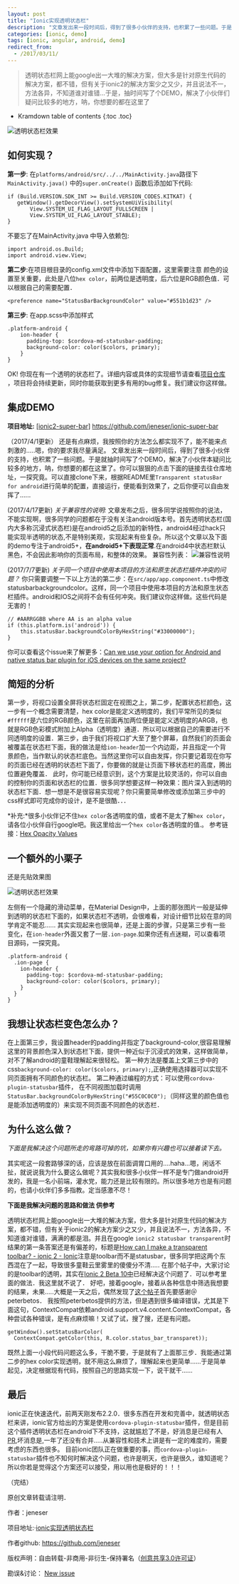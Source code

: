 ```yaml
---
layout: post
title: "Ionic实现透明状态栏"
description: "文章发出来一段时间后，得到了很多小伙伴的支持，也积累了一些问题。于是就抽时间写了个DEMO，解决了Ionic实现透明状态栏，呐，你想要的都在这里了"
categories: [ionic, demo]
tags: [ionic, angular, android, demo]
redirect_from:
  - /2017/03/11/
---
```


> 透明状态栏网上能google出一大堆的解决方案，但大多是针对原生代码的解决方案，都不错，但有关于ionic2的解决方案少之又少，并且说法不一，方法各异，不知道谁对谁错...于是，抽时间写了个DEMO，解决了小伙伴们疑问比较多的地方，呐，你想要的都在这里了

* Kramdown table of contents
{:toc .toc}

![透明状态栏效果](https://raw.githubusercontent.com/jeneser/ionic-super-bar/master/screenshot.gif)

## 如何实现？

**第一步**: 在`platforms/android/src/../../MainActivity.java`路径下`MainActivity.java()` 中的`super.onCreate()` 函数后添加如下代码:

```
if (Build.VERSION.SDK_INT >= Build.VERSION_CODES.KITKAT) {
   getWindow().getDecorView().setSystemUiVisibility(
       View.SYSTEM_UI_FLAG_LAYOUT_FULLSCREEN |
       View.SYSTEM_UI_FLAG_LAYOUT_STABLE);
}
```
不要忘了在MainActivity.java 中导入依赖包:
```
import android.os.Build;
import android.view.View;
```

**第二步**:在项目根目录的config.xml文件中添加下面配置，这里需要注意
颜色的设置至关重要，此处是八位`hex color`，前两位是透明度，后六位是RGB颜色值．可以根据自己的需要配置．
```
<preference name="StatusBarBackgroundColor" value="#551b1d23" />
```

**第三步**: 在app.scss中添加样式
```
.platform-android {
    ion-header {
      padding-top: $cordova-md-statusbar-padding;
      background-color: color($colors, primary);
    }
}
```

OK! 你现在有一个透明的状态栏了。详细内容或具体的实现细节请查看[项目仓库](https://github.com/jeneser/ionic-super-bar) ，项目将会持续更新，同时你能获取到更多有用的bug修复。我们建议你这样做。

## 集成DEMO

**项目地址:**
[[ionic2-super-bar]](https://github.com/jeneser/ionic-super-bar) https://github.com/jeneser/ionic-super-bar

（2017/4/1更新）
还是有点麻烦，我按照你的方法怎么都实现不了，能不能来点刺激的.....嗯，你的要求我尽量满足。
文章发出来一段时间后，得到了很多小伙伴的支持，也积累了一些问题。于是就抽时间写了个DEMO，解决了小伙伴本疑问比较多的地方，呐，你想要的都在这里了。你可以狠狠的点击下面的链接去往仓库地址，一探究竟。可以直接clone下来，根据README里`Transparent statusBar for android`进行简单的配置，直接运行，便能看到效果了，之后你便可以自由发挥了......

(2017/4/17更新)
*关于兼容性的说明:*
文章发布之后，很多同学说按照你的说法，不能实现啊，很多同学的问题都在于没有关注android版本号。首先透明状态栏(国内大多称沉浸式状态栏)是在android5之后添加的新特性，android4经过hack只能实现半透明的状态,不是特别美观，实现起来有些复杂。所以这个文章以及下面的demo专注于android5+，**在android5+下表现正常**.在android4中状态栏默认黑色，不会因此影响你的页面布局，和整体的效果。
兼容性列表：
![兼容性说明](http://upload-images.jianshu.io/upload_images/4566732-fb9da5e3a07e238b.png?imageMogr2/auto-orient/strip%7CimageView2/2/w/1240)

(2017/7/7更新)
*关于同一个项目中使用本项目的方法和原生状态栏插件冲突的问题？*
你只需要调整一下以上方法的第二步：在`src/app/app.component.ts`中修改statusbarbackgroundcolor。这样，同一个项目中使用本项目的方法和原生状态栏插件。android和IOS之间将不会有任何冲突。我们建议你这样做。这些代码是无害的！
```
// #AARRGGBB where AA is an alpha value
if (this.platform.is('android')) {
	this.statusBar.backgroundColorByHexString("#33000000");
}
```
你可以查看这个issue来了解更多：[Can we use your option for Android and native status bar plugin for iOS devices on the same project?](https://github.com/jeneser/ionic-super-bar/issues/13)

## 简短的分析

第一步，将视口设置全屏将状态栏固定在视图之上，第二步，配置状态栏颜色，这一步有一个概念需要清楚，hex color是能定义透明度的，我们平常所见的类似`#ffffff`是六位的RGB颜色，这里在前面再加两位便是能定义透明度的ARGB，也就是RGB色彩模式附加上Alpha（透明度）通道．所以可以根据自己的需要进行不同透明度的设置．第三步，由于我们将视口扩大至了整个屏幕，自然我们的页面会被覆盖在状态栏下面，我的做法是给`ion-header`加一个内边距，并且指定一个背景颜色，当作默认的状态栏底色。当然这里你可以自由发挥，你只要记着现在你写的页面已经在透明的状态栏下面了，你要做的就是让页面下移状态栏的高度，腾出位置避免覆盖．
此时，你可能已经意识到，这个方案是比较灵活的，你可以自由的控制你的页面和状态栏的位置．很多同学想要这样一种效果：图片深入到透明的状态栏下面．想一想是不是很容易实现呢？你只需要简单修改或添加第三步中的css样式即可完成你的设计，是不是很酷．．．

*补充:*很多小伙伴记不住`hex color`各透明度的值，或者不是太了解`hex color`，请各位小伙伴自行google吧。我这里给出一个`hex color`各透明度的值.。
参考链接：[Hex Opacity Values](http://stackoverflow.com/questions/15852122/hex-transparency-in-colors)

## 一个额外的小栗子

还是先贴效果图

![透明状态栏效果](http://upload-images.jianshu.io/upload_images/4566732-1d954aef578f16f0.png?imageMogr2/auto-orient/strip%7CimageView2/2/w/1240)

左侧有一个隐藏的滑动菜单，在Material Design中，上面的那张图片一般是延伸到透明的状态栏下面的，如果状态栏不透明，会很难看，对设计细节比较在意的同学肯定不能忍......
其实实现起来也很简单，还是上面的步骤，只是第三步有一些变化，在`ion-header`外面又套了一层`.ion-page`.如果你还有点迷糊，可以查看项目源码，一探究竟。
```
.platform-android {
  .ion-page {
    ion-header {
      padding-top: $cordova-md-statusbar-padding;
      background-color: color($colors, primary);
    }
  }
}
```

## 我想让状态栏变色怎么办？

在上面第三步，我设置header的padding并指定了background-color,很容易理解这里的背景颜色深入到状态栏下面，提供一种近似于沉浸式的效果，这样做简单，对不了解android的童鞋理解起来很轻松。
第一种方法是覆盖上文第三步中的css`background-color: color($colors, primary);`,正确使用选择器可以实现不同页面拥有不同颜色的状态栏。
第二种通过编程的方式：可以使用`cordova-plugin-statusbar`插件，
在不同视图加载时调用`StatusBar.backgroundColorByHexString("#55C0C0C0");`（同样这里的颜色值也是能添加透明度的）来实现不同页面不同颜色的状态栏．

## 为什么这么做？

*下面是我解决这个问题所走的弯路可掉的坑，如果你有兴趣也可以接着读下去。*

其实呢这一段套路够深的话，应该是放在前面调胃口用的....haha...嗯，闲话不扯，就说说我为什么要这么做呢？其实我和很多小伙伴一样不是专门做android开发的，我是一名小前端，灌水党，能力还是比较有限的。所以很多地方也是有问题的，也请小伙伴们多多指教。定当感激不尽！

**下面是我解决问题的思路和做法 供参考**

透明状态栏网上能google出一大堆的解决方案，但大多是针对原生代码的解决方案，都不错，但有关于ionic2的解决方案少之又少，并且说法不一，方法各异，不知道谁对谁错，满满的都是泪。并且在google `ionic2 statusbar transparent`时结果的第一条答案还是有偏差的，标题是[How can I make a transparent toolbar? - ionic 2 - Ionic](https://forum.ionicframework.com/t/how-can-i-make-a-transparent-toolbar/46401)注意是toolbar而不是statusbar，很多同学把这两个东西混在了一起，导致很多童鞋云里雾里的傻傻分不清.....
在那个帖子中，大家讨论的是toolbar的透明，其实在[Ionic 2 Beta 10中](http://blog.ionic.io/ionic-2-beta-10-is-live/)已经解决这个问题了．可以参考里面的做法．我这里就不说了．
好吧，接着google，接着从各种信息中筛选我想要的结果，未果.....大概是一天之后，偶然发现了[这个帖子](https://forum.ionicframework.com/t/transparent-status-bar-on-ionic-2/77183/3)首先要感谢＠peterbetos．
我按照peterbetos提供的方法，但是遇到很多编译错误，尤其是下面这句，ContextCompat依赖android.support.v4.content.ContextCompat，各种尝试各种错误，是有点麻烦嘛！又试了试，搜了搜，还是有问题。
```
getWindow().setStatusBarColor(
  ContextCompat.getColor(this, R.color.status_bar_transparet));
```
既然上面一小段代码问题这么多，干脆不要，于是就有了上面那三步．我能通过第二步的hex color实现透明，就不用这么麻烦了，理解起来也更简单......于是简单起见，决定根据现有代码，按照自己的思路实现一下，说干就干......

## 最后

ionic正在快速迭代，前两天刚发布2.2.0．很多东西在开发和完善中，就透明状态栏来讲，ionic官方给出的方案是使用`cordova-plugin-statusbar`插件，但是目前这个插件透明状态栏在android下不支持，这就尴尬了不是，好消息是已经有人[PR](https://github.com/apache/cordova-plugin-statusbar/pull/51),坏消息是,一年了还没有合并.....从兼容性和技术上讲是有一定的难度的，需要考虑的东西也很多。
目前ionic团队正在做重要的事，而`cordova-plugin-statusbar`插件也不知何时解决这个问题，也许是明天，也许是很久，谁知道呢？所以你若是觉得这个方案还可以接受，用以用也是极好的！！！

（完结）

原创文章转载请注明．

作者：jeneser

项目地址:·[ionic实现透明状态栏](https://github.com/jeneser/ionic-super-bar)

作者github: https://github.com/jeneser

版权声明：自由转载-非商用-非衍生-保持署名（[创意共享3.0许可证](http://creativecommons.org/licenses/by-nc-nd/3.0/deed.zh)）

勘误&讨论： [New issue](https://github.com/jeneser/jeneser.github.io/issues/new)